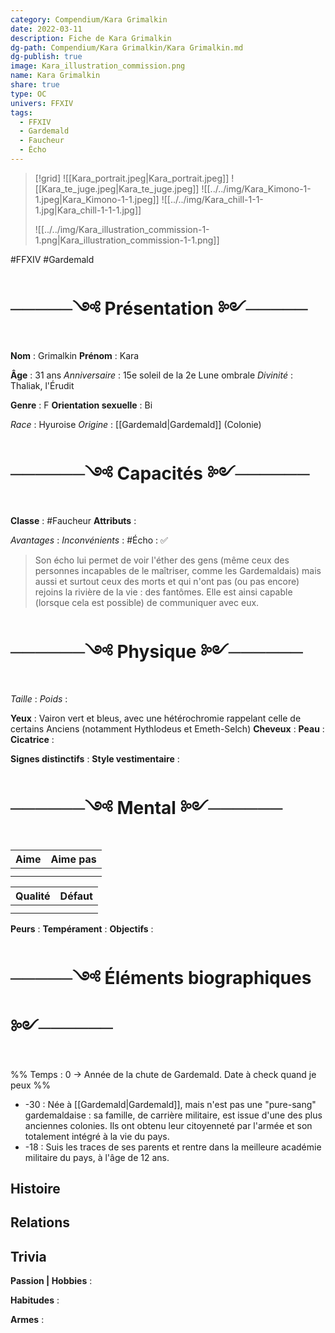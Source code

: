 ```yaml
---
category: Compendium/Kara Grimalkin
date: 2022-03-11
description: Fiche de Kara Grimalkin
dg-path: Compendium/Kara Grimalkin/Kara Grimalkin.md
dg-publish: true
image: Kara_illustration_commission.png
name: Kara Grimalkin
share: true
type: OC
univers: FFXIV
tags:
  - FFXIV
  - Gardemald
  - Faucheur
  - Écho
---
```


> [!grid]
> ![[Kara_portrait.jpeg|Kara_portrait.jpeg]]
> ![[Kara_te_juge.jpeg|Kara_te_juge.jpeg]]
> ![[../../img/Kara_Kimono-1-1.jpeg|Kara_Kimono-1-1.jpeg]]
> ![[../../img/Kara_chill-1-1-1.jpg|Kara_chill-1-1-1.jpg]]
>
> ![[../../img/Kara_illustration_commission-1-1.png|Kara_illustration_commission-1-1.png]]

#FFXIV #Gardemald

# ─────༺ Présentation ༻─────

**Nom** : Grimalkin
**Prénom** : Kara

**Âge** : 31 ans
_Anniversaire_ : 15e soleil de la 2e Lune ombrale
_Divinité_ : Thaliak, l'Érudit

**Genre** : F
**Orientation sexuelle** : Bi

_Race_ : Hyuroise
_Origine_ : [[Gardemald|Gardemald]] (Colonie)

# ──────༺ Capacités ༻──────

**Classe** : #Faucheur
**Attributs** :

_Avantages_ :
_Inconvénients_ :
#Écho : ✅

> Son écho lui permet de voir l'éther des gens (même ceux des personnes incapables de le maîtriser, comme les Gardemaldais) mais aussi et surtout ceux des morts et qui n'ont pas (ou pas encore) rejoins la rivière de la vie : des fantômes. Elle est ainsi capable (lorsque cela est possible) de communiquer avec eux.

# ──────༺ Physique ༻──────

_Taille_ :
_Poids_ :

**Yeux** : Vairon vert et bleus, avec une hétérochromie rappelant celle de certains Anciens (notamment Hythlodeus et Emeth-Selch)
**Cheveux** :
**Peau** :
**Cicatrice** :

**Signes distinctifs** :
**Style vestimentaire** :

# ──────༺ Mental ༻──────

| Aime | Aime pas |
| ---- | -------- |
|      |          |
|      |          |

| Qualité | Défaut |
| ------- | ------ |
|         |        |
|         |        |

**Peurs** :
**Tempérament** :
**Objectifs** :

# ─────༺ Éléments biographiques ༻──────

%% Temps : 0 → Année de la chute de Gardemald. Date à check quand je peux %%

- -30 : Née à [[Gardemald|Gardemald]], mais n'est pas une "pure-sang" gardemaldaise : sa famille, de carrière militaire, est issue d'une des plus anciennes colonies. Ils ont obtenu leur citoyenneté par l'armée et son totalement intégré à la vie du pays.
- -18 : Suis les traces de ses parents et rentre dans la meilleure académie militaire du pays, à l'âge de 12 ans.

## Histoire

## Relations

## Trivia

**Passion | Hobbies** :

**Habitudes** :

**Armes** :
